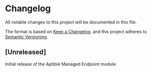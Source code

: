 # Changelog

All notable changes to this project will be documented in this file.

The format is based on [Keep a Changelog][changelog], and this project adheres
to [Semantic Versioning][semver].

## [Unreleased]

Initial release of the Aptible Managed Endpoint module.

[changelog]: https://keepachangelog.com/en/1.1.0/
[semver]: https://semver.org/spec/v2.0.0.html
